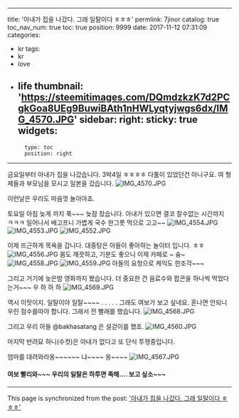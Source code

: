 
---
title: '아내가 집을 나갔다. 그래 일탈이다 ㅎㅎㅎ'
permlink: 7jinor
catalog: true
toc_nav_num: true
toc: true
position: 9999
date: 2017-11-12 07:31:09
categories:
- kr
tags:
- kr
- love
- life
thumbnail: 'https://steemitimages.com/DQmdzkzK7d2PCgkGoa8UEg9BuwiBAth1nHWLyqtyjwgs6dx/IMG_4570.JPG'
sidebar:
    right:
        sticky: true
widgets:
    -
        type: toc
        position: right
---


금요일부터 아내가 집을 나갔습니다. 3박4일 ㅎㅎㅎㅎ
다툼이 있었던건 아니구요.  여 형제들과 부모님을 모시고 일본을 갔습니다. ![IMG_4570.JPG](https://steemitimages.com/DQmdzkzK7d2PCgkGoa8UEg9BuwiBAth1nHWLyqtyjwgs6dx/IMG_4570.JPG)

이런날은 우리도 마음껏 놀아야죠. 

토요일 아침 늦게 까지 푹~~~ 늦잠 잤습니다. 아내가 있으면 결코 잘수없는 시간까지 ㅋㅋㅋ
일어나서 배고프니 가볍게 국수 한그릇 먹으로 고고~~
![IMG_4554.JPG](https://steemitimages.com/DQmQzETAKdxC6bv88T2S44m2NfRLSaJeYRmDsPvgHUgH8he/IMG_4554.JPG)
![IMG_4553.JPG](https://steemitimages.com/DQmNgEjNumCt22U8RHKLivLkf8U7d8Y9AAmTbWZoX7bkhLT/IMG_4553.JPG)
![IMG_4552.JPG](https://steemitimages.com/DQmUhSKjuPnbEDx1fHJbZAf9bSNNibfr5z4n8X4uoQQmu3U/IMG_4552.JPG)

이제 뜨근하게 목욕을 갑니다. 대중탕은 아들이 좋아하는 놀이터 입니다. ㅎㅎ
![IMG_4556.JPG](https://steemitimages.com/DQmSspUHF7qGLtddoJdm1VMXz9vTpfzwrbvtWii6nZfxvbA/IMG_4556.JPG)
몸도 깨끗하고, 기분도 좋으니 이제 카페로 ~ 슝~
![IMG_4558.JPG](https://steemitimages.com/DQmYnMsddjWmK9ucLx1zopQdweQaR8Pw74H4H4nANGtEJrL/IMG_4558.JPG)
![IMG_4559.JPG](https://steemitimages.com/DQmWp9UPmEStkKj9pm7mHnGWRH8yWfoR5jKRLSwGP35SPzX/IMG_4559.JPG)
아들의 요청으로 케익도 한조각~~~

그리고 거기에 늦은밤 영화까지 봤습니다. 더 중요한 건 음료수와 팝콘을 하나씩 먹었다는거~~~ 우 하 하 하 
![IMG_4569.JPG](https://steemitimages.com/DQmbL8CWM3f5RJZx1UeeCpmPEpTTAmLQTcHonQRprGsAazg/IMG_4569.JPG)

역시 이맛이지. 일탈이야 일탈~~~~
.
.
.
.
.
그래도 여보가 보고 싶네요. 
혼나면 안되니 우린 점수를따야 합니다. 
그래서 전 빨래를 했습니다. 
![IMG_4568.JPG](https://steemitimages.com/DQmRPP3k32oLhLFViJveg848Gr2wXfPvrU2Kb7mUvtTsbEV/IMG_4568.JPG)

그리고 우리 아들 @bakhasatang 은 설걷이를 했죠. 
![IMG_4560.JPG](https://steemitimages.com/DQmRSvMuvbYiAUev8xeEcRdKCi1JiApV3vecrEjktw1ZzKx/IMG_4560.JPG)

마지막 반려묘 하니(수컷)은 아내가 없다고 또 단식 투쟁중입니다. 

엄마를 대려와라옹~~~~~~ 냐~~~~ 옹~~~~
![IMG_4567.JPG](https://steemitimages.com/DQmekFXBzepeGWAmbCHdPnKcxB5hYJWUtJKA4dgh6cTDBck/IMG_4567.JPG)

#### 여보 빨리와~~~ 우리의 일탈은 하루면 족해.... 보고 싶소~~~

- - -

This page is synchronized from the post: ['아내가 집을 나갔다. 그래 일탈이다 ㅎㅎㅎ'](https://steemit.com/@kingbit/7jinor)
